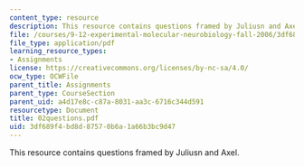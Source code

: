 ```yaml
---
content_type: resource
description: This resource contains questions framed by Juliusn and Axel.
file: /courses/9-12-experimental-molecular-neurobiology-fall-2006/3df689f4bd8d87570b6a1a66b3bc9d47_02questions.pdf
file_type: application/pdf
learning_resource_types:
- Assignments
license: https://creativecommons.org/licenses/by-nc-sa/4.0/
ocw_type: OCWFile
parent_title: Assignments
parent_type: CourseSection
parent_uid: a4d17e8c-c87a-8031-aa3c-6716c344d591
resourcetype: Document
title: 02questions.pdf
uid: 3df689f4-bd8d-8757-0b6a-1a66b3bc9d47
---
```

This resource contains questions framed by Juliusn and Axel.